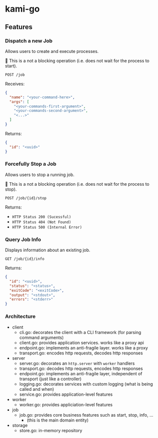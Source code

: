# kami-go

## Features
### Dispatch a new Job
Allows users to create and execute processes.

:memo: This is a not a blocking operation (i.e. does not wait for the process to start).

```
POST /job
```

Receives:
```json
{
  "name": "<your-command-here>",
  "args": [
    "<your-commands-first-argument>",
    "<your-commands-second-argument>",
    "<...>"
  ]
}
```

Returns:
```json
{
  "id": "<uuid>"
}
```

### Forcefully Stop a Job
Allows users to stop a running job.

:memo: This is a not a blocking operation (i.e. does not wait for the process to stop).

```
POST /job/{id}/stop
```

Returns:
- `HTTP Status 200 (Sucessful)`
- `HTTP Status 404 (Not Found)`
- `HTTP Status 500 (Internal Error)`

### Query Job Info
Displays information about an existing job.

```
GET /job/{id}/info
```

Returns:
```json
{
  "id": "<uuid>",
  "status": "<status>",
  "exitCode": "<exitCode>",
  "output": "<stdout>",
  "errors": "<stderr>"
}
```

### Architecture

- client
  - cli.go: decorates the client with a CLI framework (for parsing command arguments)
  - client.go: provides application services. works like a proxy api
  - endpoint.go: implements an anti-fragile layer. works like a proxy
  - transport.go: encodes http requests, decodes http responses
- server
  - server.go: decorates an `http.server` with `worker` handlers
  - transport.go: decodes http requests, encodes http responses
  - endpoint.go: implements an anti-fragile layer, independent of transport (just like a controller)
  - logging.go: decorates services with custom logging (what is being called and when)
  - service.go: provides application-level features 
- worker
  - worker.go: provides appliciation-level features
- job
  - job.go: provides core business features such as start, stop, info, ...
    - (this is the main domain entity)
- storage
  - store.go: in-memory repository